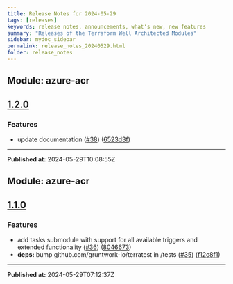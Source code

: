```yaml
---
title: Release Notes for 2024-05-29
tags: [releases]
keywords: release notes, announcements, what's new, new features
summary: "Releases of the Terraform Well Architected Modules"
sidebar: mydoc_sidebar
permalink: release_notes_20240529.html
folder: release_notes
---
```


## Module: azure-acr
## [1.2.0](https://github.com/CloudNationHQ/terraform-azure-acr/releases/tag/v1.2.0)


### Features

* update documentation ([#38](https://github.com/CloudNationHQ/terraform-azure-acr/issues/38)) ([6523d3f](https://github.com/CloudNationHQ/terraform-azure-acr/commit/6523d3f995569e94e5a1fd406a3787d167a1e872))

---

**Published at:** 2024-05-29T10:08:55Z

## Module: azure-acr
## [1.1.0](https://github.com/CloudNationHQ/terraform-azure-acr/releases/tag/v1.1.0)


### Features

* add tasks submodule with support for all available triggers and extended functionality ([#36](https://github.com/CloudNationHQ/terraform-azure-acr/issues/36)) ([8046673](https://github.com/CloudNationHQ/terraform-azure-acr/commit/8046673bdf3db9324a3abb2f427f255510d57961))
* **deps:** bump github.com/gruntwork-io/terratest in /tests ([#35](https://github.com/CloudNationHQ/terraform-azure-acr/issues/35)) ([f12c8f1](https://github.com/CloudNationHQ/terraform-azure-acr/commit/f12c8f1a533e8da4ff8a146568f4c2070d49830c))

---

**Published at:** 2024-05-29T07:12:37Z

